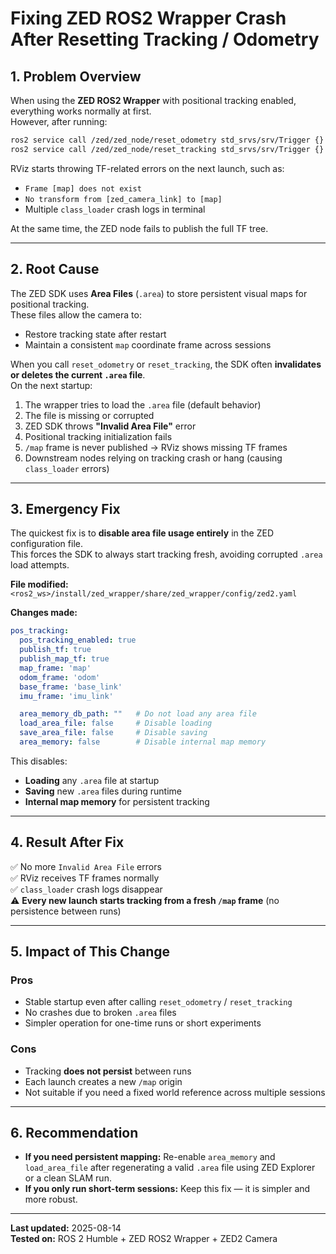# Fixing ZED ROS2 Wrapper Crash After Resetting Tracking / Odometry

## 1. Problem Overview

When using the **ZED ROS2 Wrapper** with positional tracking enabled, everything works normally at first.  
However, after running:

```bash
ros2 service call /zed/zed_node/reset_odometry std_srvs/srv/Trigger {}
ros2 service call /zed/zed_node/reset_tracking std_srvs/srv/Trigger {}
```

RViz starts throwing TF-related errors on the next launch, such as:

- `Frame [map] does not exist`
- `No transform from [zed_camera_link] to [map]`
- Multiple `class_loader` crash logs in terminal

At the same time, the ZED node fails to publish the full TF tree.

---

## 2. Root Cause

The ZED SDK uses **Area Files** (`.area`) to store persistent visual maps for positional tracking.  
These files allow the camera to:

- Restore tracking state after restart
- Maintain a consistent `map` coordinate frame across sessions

When you call `reset_odometry` or `reset_tracking`, the SDK often **invalidates or deletes the current `.area` file**.  
On the next startup:

1. The wrapper tries to load the `.area` file (default behavior)
2. The file is missing or corrupted
3. ZED SDK throws **"Invalid Area File"** error
4. Positional tracking initialization fails
5. `/map` frame is never published → RViz shows missing TF frames
6. Downstream nodes relying on tracking crash or hang (causing `class_loader` errors)

---

## 3. Emergency Fix

The quickest fix is to **disable area file usage entirely** in the ZED configuration file.  
This forces the SDK to always start tracking fresh, avoiding corrupted `.area` load attempts.

**File modified:**  
`<ros2_ws>/install/zed_wrapper/share/zed_wrapper/config/zed2.yaml`

**Changes made:**
```yaml
pos_tracking:
  pos_tracking_enabled: true
  publish_tf: true
  publish_map_tf: true
  map_frame: 'map'
  odom_frame: 'odom'
  base_frame: 'base_link'
  imu_frame: 'imu_link'

  area_memory_db_path: ""   # Do not load any area file
  load_area_file: false     # Disable loading
  save_area_file: false     # Disable saving
  area_memory: false        # Disable internal map memory
```

This disables:
- **Loading** any `.area` file at startup
- **Saving** new `.area` files during runtime
- **Internal map memory** for persistent tracking

---

## 4. Result After Fix

✅ No more `Invalid Area File` errors  
✅ RViz receives TF frames normally  
✅ `class_loader` crash logs disappear  
⚠ **Every new launch starts tracking from a fresh `/map` frame** (no persistence between runs)

---

## 5. Impact of This Change

### Pros
- Stable startup even after calling `reset_odometry` / `reset_tracking`
- No crashes due to broken `.area` files
- Simpler operation for one-time runs or short experiments

### Cons
- Tracking **does not persist** between runs
- Each launch creates a new `/map` origin
- Not suitable if you need a fixed world reference across multiple sessions

---

## 6. Recommendation

- **If you need persistent mapping:** Re-enable `area_memory` and `load_area_file` after regenerating a valid `.area` file using ZED Explorer or a clean SLAM run.
- **If you only run short-term sessions:** Keep this fix — it is simpler and more robust.

---

**Last updated:** 2025-08-14  
**Tested on:** ROS 2 Humble + ZED ROS2 Wrapper + ZED2 Camera  
